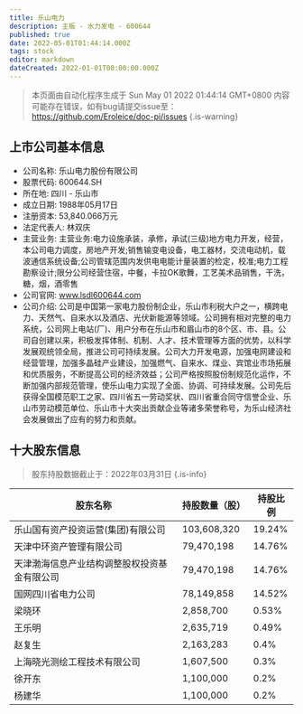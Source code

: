 ```yaml
---
title: 乐山电力
description: 主板 - 水力发电 - 600644
published: true
date: 2022-05-01T01:44:14.000Z
tags: stock
editor: markdown
dateCreated: 2022-01-01T00:00:00.000Z
---
```


> 本页面由自动化程序生成于 Sun May 01 2022 01:44:14 GMT+0800
> 内容可能存在错误，如有bug请提交issue至：https://github.com/Eroleice/doc-pi/issues
{.is-warning}

## 上市公司基本信息
- 公司名称: 乐山电力股份有限公司
- 股票代码: 600644.SH
- 所在地: 四川 - 乐山市
- 成立日期: 1988年05月17日
- 注册资本: 53,840.066万元
- 法定代表人: 林双庆
- 主营业务: 主营业务:电力设施承装，承修，承试(三级)地方电力开发，经营，本公司电力调度，房地产开发;销售输变电设备，电工器材，交流电动机，载波通信系统设备;公司管辖范围内发供电电能计量装置的检定，校准;电力工程勘察设计;限分公司经营住宿，中餐，卡拉OK歌舞，工艺美术品销售，干洗，糖，烟，酒零售
- 公司官网: www.lsdl600644.com
- 公司介绍: 公司是中国第一家电力股份制企业，乐山市利税大户之一，横跨电力、天然气、自来水以及酒店、光伏新能源等领域。公司拥有相对完整的电力系统，公司网上电站(厂)、用户分布在乐山市和眉山市的8个区、市、县。公司自创建以来，积极发挥体制、机制、人才、技术管理等方面的优势，以科学发展观统领全局，推进公司可持续发展。公司大力开发电源，加强电网建设和经营管理，加强多晶硅产业建设，加强燃气、自来水、煤业、宾馆业市场拓展和优质服务，不断提高公司的经济效益；公司严格按照股份制规范化运作，不断加强内部规范管理，使乐山电力实现了全面、协调、可持续发展。公司先后获得全国模范职工之家、四川省五一劳动奖状、四川省重合同守信誉企业、乐山市劳动模范单位、乐山市十大突出贡献企业等诸多荣誉称号，为乐山经济社会发展做出了应有的努力和贡献。


## 十大股东信息
> 股东持股数据截止于：2022年03月31日
{.is-info}

| 股东名称 | 持股数量（股） | 持股比例 |
| --- | --- | --- |
| 乐山国有资产投资运营(集团)有限公司 | 103,608,320 | 19.24% |
| 天津中环资产管理有限公司 | 79,470,198 | 14.76% |
| 天津渤海信息产业结构调整股权投资基金有限公司 | 79,470,198 | 14.76% |
| 国网四川省电力公司 | 78,149,858 | 14.52% |
| 梁晓环 | 2,858,700 | 0.53% |
| 王乐明 | 2,635,719 | 0.49% |
| 赵复生 | 2,163,283 | 0.4% |
| 上海晓光测绘工程技术有限公司 | 1,607,500 | 0.3% |
| 徐开东 | 1,100,000 | 0.2% |
| 杨建华 | 1,100,000 | 0.2% |




